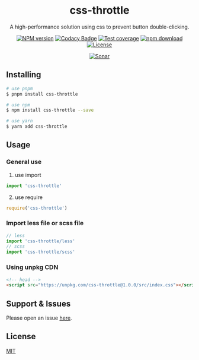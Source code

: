<div style="text-align: center;" align="center">

# css-throttle

A high-performance solution using css to prevent button double-clicking.

[![NPM version][npm-image]][npm-url]
[![Codacy Badge][codacy-image]][codacy-url]
[![Test coverage][codecov-image]][codecov-url]
[![npm download][download-image]][download-url]
[![License][license-image]][license-url]

[![Sonar][sonar-image]][sonar-url]

</div>

## Installing

```bash
# use pnpm
$ pnpm install css-throttle

# use npm
$ npm install css-throttle --save

# use yarn
$ yarn add css-throttle
```

## Usage


### General use

1. use import

```ts
import 'css-throttle'
```

2. use require

```ts
require('css-throttle')
```

### Import less file or scss file

```ts
// less
import 'css-throttle/less'
// scss
import 'css-throttle/scss'
```

### Using unpkg CDN

```html
<!-- head -->
<script src="https://unpkg.com/css-throttle@1.0.0/src/index.css"></script>
```

## Support & Issues

Please open an issue [here](https://github.com/saqqdy/css-throttle/issues).

## License

[MIT](LICENSE)

[npm-image]: https://img.shields.io/npm/v/css-throttle.svg?style=flat-square
[npm-url]: https://npmjs.org/package/css-throttle
[codacy-image]: https://app.codacy.com/project/badge/Grade/f70d4880e4ad4f40aa970eb9ee9d0696
[codacy-url]: https://www.codacy.com/gh/saqqdy/css-throttle/dashboard?utm_source=github.com&utm_medium=referral&utm_content=saqqdy/css-throttle&utm_campaign=Badge_Grade
[codecov-image]: https://img.shields.io/codecov/c/github/saqqdy/css-throttle.svg?style=flat-square
[codecov-url]: https://codecov.io/github/saqqdy/css-throttle?branch=master
[download-image]: https://img.shields.io/npm/dm/css-throttle.svg?style=flat-square
[download-url]: https://npmjs.org/package/css-throttle
[license-image]: https://img.shields.io/badge/License-MIT-blue.svg
[license-url]: LICENSE
[sonar-image]: https://sonarcloud.io/api/project_badges/quality_gate?project=saqqdy_css-throttle
[sonar-url]: https://sonarcloud.io/dashboard?id=saqqdy_css-throttle
